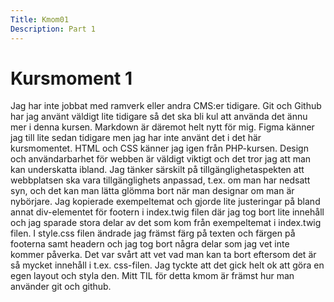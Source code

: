 ```yaml
---
Title: Kmom01
Description: Part 1
---
```


Kursmoment 1
==================

Jag har inte jobbat med ramverk eller andra CMS:er tidigare. Git och Github har jag använt väldigt lite tidigare så det ska bli kul att använda det ännu mer i denna kursen. Markdown är däremot helt nytt för mig. Figma känner jag till lite sedan tidigare men jag har inte använt det i det här kursmomentet. HTML och CSS känner jag igen från PHP-kursen. Design och användarbarhet för webben är väldigt viktigt och det tror jag att man kan underskatta ibland. Jag tänker särskilt på tillgänglighetaspekten att webbplatsen ska vara tillgänglighets anpassad, t.ex. om man har nedsatt syn, och det kan man lätta glömma bort när man designar om man är nybörjare. Jag kopierade exempeltemat och gjorde lite justeringar på bland annat div-elementet för footern i index.twig filen där jag tog bort lite innehåll och jag sparade stora delar av det som kom från exempeltemat i index.twig filen. I style.css filen ändrade jag främst färg på texten och färgen på footerna samt headern och jag tog bort några delar som jag vet inte kommer påverka. Det var svårt att vet vad man kan ta bort eftersom det är så mycket innehåll i t.ex. css-filen. Jag tyckte att det gick helt ok att göra en egen layout och styla den. Mitt TIL för detta kmom är främst hur man använder git och github.